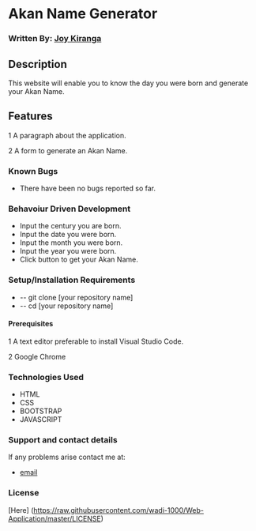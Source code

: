 # Akan Name Generator

### Written By: [Joy Kiranga](https://github.com/wadi-1000)

## Description

This website will enable you to know the day you were born and generate your Akan Name.

## Features

1 A paragraph about the application.

2 A form to generate an Akan Name.

### Known Bugs

-  There have been no bugs reported so far.

### Behavoiur Driven Development

-  Input the century you are born.
-  Input the date you were born.
-  Input the month you were born.
-  Input the year you were born.
-  Click button to get your Akan Name.

### Setup/Installation Requirements

-  -- git clone [your repository name]
-  -- cd [your repository name]

#### Prerequisites

1 A text editor preferable to install Visual Studio Code.

2 Google Chrome

### Technologies Used

-  HTML
-  CSS
-  BOOTSTRAP
-  JAVASCRIPT

### Support and contact details

If any problems arise contact me at:

-  [email](zw.mk@gmail.com)

### License

[Here] (https://raw.githubusercontent.com/wadi-1000/Web-Application/master/LICENSE)
